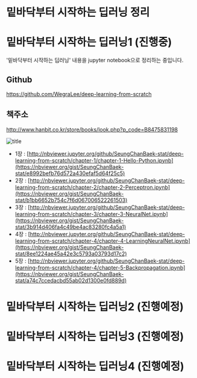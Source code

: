 # 밑바닥부터 시작하는 딥러닝 정리
    
# 밑바닥부터 시작하는 딥러닝1 (진행중)
    
'밑바닥부터 시작하는 딥러닝' 내용을 jupyter notebook으로 정리하는 중입니다.
    
## Github
    
https://github.com/WegraLee/deep-learning-from-scratch
    
## 책주소

http://www.hanbit.co.kr/store/books/look.php?p_code=B8475831198
    
![title](http://www.hanbit.co.kr/data/books/B8475831198_l.jpg)
    
- 1장 : [http://nbviewer.jupyter.org/github/SeungChanBaek-stat/deep-learning-from-scratch/chapter-1/chapter-1-Hello-Python.ipynb](https://nbviewer.org/gist/SeungChanBaek-stat/e8992befb76d572a430efaf5d64f25c5)
- 2장 : [http://nbviewer.jupyter.org/github/SeungChanBaek-stat/deep-learning-from-scratch/chapter-2/chapter-2-Perceptron.ipynb](https://nbviewer.org/gist/SeungChanBaek-stat/b1bb6652b754c7f6d067006522261503)
- 3장 : [http://nbviewer.jupyter.org/github/SeungChanBaek-stat/deep-learning-from-scratch/chapter-3/chapter-3-NeuralNet.ipynb](https://nbviewer.org/gist/SeungChanBaek-stat/3b914d406fa4c49be4ac83280fc4a5a1)
- 4장 : [http://nbviewer.jupyter.org/github/SeungChanBaek-stat/deep-learning-from-scratch/chapter-4/chapter-4-LearningNeuralNet.ipynb](https://nbviewer.org/gist/SeungChanBaek-stat/8ee1224ae45a42e3c5793a03793d17c2)
- 5장 : [http://nbviewer.jupyter.org/github/SeungChanBaek-stat/deep-learning-from-scratch/chapter-4/chapter-5-Backpropagation.ipynb](https://nbviewer.org/gist/SeungChanBaek-stat/a74c7ccedacbd55ab02d1300e0fd889d)


# 밑바닥부터 시작하는 딥러닝2 (진행예정)
# 밑바닥부터 시작하는 딥러닝3 (진행예정)
# 밑바닥부터 시작하는 딥러닝4 (진행예정)
